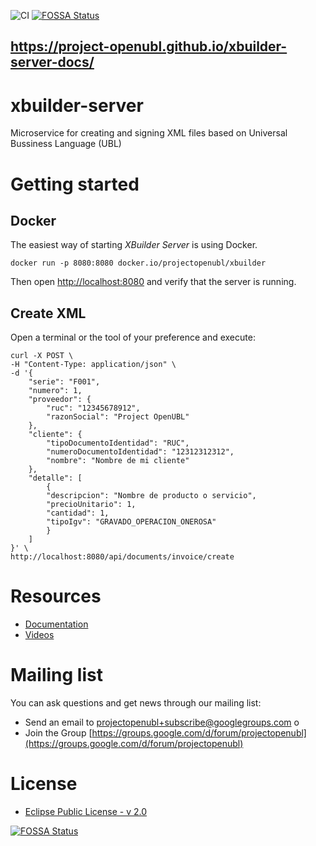 ![CI](https://github.com/project-openubl/xbuilder-server/workflows/CI/badge.svg)
[![FOSSA Status](https://app.fossa.io/api/projects/git%2Bgithub.com%2Fproject-openubl%2Fxbuilder-server.svg?type=shield)](https://app.fossa.io/projects/git%2Bgithub.com%2Fproject-openubl%2Fxbuilder-server?ref=badge_shield)

## **https://project-openubl.github.io/xbuilder-server-docs/**

# xbuilder-server
Microservice for creating and signing XML files based on Universal Bussiness Language (UBL)

# Getting started
## Docker

The easiest way of starting _XBuilder Server_ is using Docker.

```shell script
docker run -p 8080:8080 docker.io/projectopenubl/xbuilder
```

Then open [http://localhost:8080](http://localhost:8080) and verify that the server is running.

## Create XML

Open a terminal or the tool of your preference and execute:

```shell script
curl -X POST \
-H "Content-Type: application/json" \
-d '{
    "serie": "F001",
    "numero": 1,
    "proveedor": {
        "ruc": "12345678912",
        "razonSocial": "Project OpenUBL"
    },
    "cliente": {
        "tipoDocumentoIdentidad": "RUC",
        "numeroDocumentoIdentidad": "12312312312",
        "nombre": "Nombre de mi cliente"
    },
    "detalle": [
        {
        "descripcion": "Nombre de producto o servicio",
        "precioUnitario": 1,
        "cantidad": 1,
        "tipoIgv": "GRAVADO_OPERACION_ONEROSA"
        }
    ]
}' \
http://localhost:8080/api/documents/invoice/create
```

# Resources
- [Documentation](https://project-openubl.github.io/xbuilder-server-docs/)
- [Videos](https://www.youtube.com/channel/UChq3xxjyDgjcU346rp0bbtA/)

# Mailing list
You can ask questions and get news through our mailing list:

- Send an email to [projectopenubl+subscribe@googlegroups.com](mailto:projectopenubl+subscribe@googlegroups.com) o
- Join the Group [https://groups.google.com/d/forum/projectopenubl](https://groups.google.com/d/forum/projectopenubl)

# License
- [Eclipse Public License - v 2.0](./LICENSE)


[![FOSSA Status](https://app.fossa.io/api/projects/git%2Bgithub.com%2Fproject-openubl%2Fxbuilder-server.svg?type=large)](https://app.fossa.io/projects/git%2Bgithub.com%2Fproject-openubl%2Fxbuilder-server?ref=badge_large)
